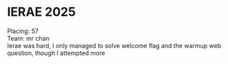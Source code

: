 # IERAE 2025
Placing: 57  
Team: mr chan  
Ierae was hard, I only managed to solve welcome flag and the warmup web question, though I attempted more
